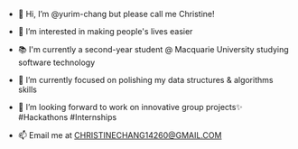 - 👋 Hi, I’m @yurim-chang but please call me Christine!
- 👀 I’m interested in making people's lives easier 
- 📚 I'm currently a second-year student @ Macquarie University studying software technology 
- 🌱 I’m currently focused on polishing my data structures & algorithms skills
- 💞️ I’m looking forward to work on innovative group projects✨ #Hackathons #Internships

- 📫 Email me at CHRISTINECHANG14260@GMAIL.COM

<!---
yurim-chang/yurim-chang is a ✨ special ✨ repository because its `README.md` (this file) appears on your GitHub profile.
You can click the Preview link to take a look at your changes.
--->

